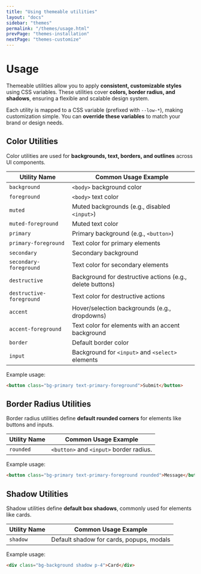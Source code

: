 ```yaml
---
title: "Using themeable utilities"
layout: "docs"
sidebar: "themes"
permalink: "/themes/usage.html"
prevPage: "themes-installation"
nextPage: "themes-customize"
---
```


# Usage

Themeable utilities allow you to apply **consistent, customizable styles** using CSS variables. These utilities cover **colors, border radius, and shadows**, ensuring a flexible and scalable design system.

Each utility is mapped to a CSS variable (prefixed with `--low-*`), making customization simple. You can **override these variables** to match your brand or design needs.

## Color Utilities

Color utilities are used for **backgrounds, text, borders, and outlines** across UI components.

| Utility Name              | Common Usage Example |
|---------------------------|----------------------|
| `background`              | `<body>` background color |
| `foreground`              | `<body>` text color |
| `muted`                   | Muted backgrounds (e.g., disabled `<input>`) |
| `muted-foreground`        | Muted text color |
| `primary`                 | Primary background (e.g., `<button>`) |
| `primary-foreground`      | Text color for primary elements |
| `secondary`               | Secondary background |
| `secondary-foreground`    | Text color for secondary elements |
| `destructive`             | Background for destructive actions (e.g., delete buttons) |
| `destructive-foreground`  | Text color for destructive actions |
| `accent`                  | Hover/selection backgrounds (e.g., dropdowns) |
| `accent-foreground`       | Text color for elements with an accent background |
| `border`                  | Default border color |
| `input`                   | Background for `<input>` and `<select>` elements |

Example usage: 

```html
<button class="bg-primary text-primary-foreground">Submit</button>
```

## Border Radius Utilities

Border radius utilities define **default rounded corners** for elements like buttons and inputs.

| Utility Name | Common Usage Example |
|-------------|----------------------|
| `rounded`   | `<button>` and `<input>` border radius. |

Example usage:

```html
<button class="bg-primary text-primary-foreground rounded">Message</button>
```

## Shadow Utilities

Shadow utilities define **default box shadows**, commonly used for elements like cards.

| Utility Name | Common Usage Example |
|-------------|----------------------|
| `shadow`    | Default shadow for cards, popups, modals |

Example usage:

```html
<div class="bg-background shadow p-4">Card</div>
```
